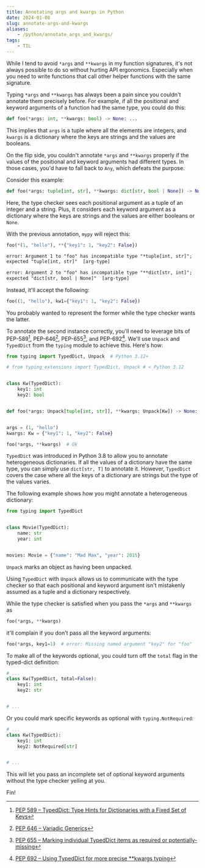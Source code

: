```yaml
---
title: Annotating args and kwargs in Python
date: 2024-01-08
slug: annotate-args-and-kwargs
aliases:
    - /python/annotate_args_and_kwargs/
tags:
    - TIL
---
```


While I tend to avoid `*args` and `**kwargs` in my function signatures, it's not always
possible to do so without hurting API ergonomics. Especially when you need to write
functions that call other helper functions with the same signature.

Typing `*args` and `**kwargs` has always been a pain since you couldn't annotate them
precisely before. For example, if all the positional and keyword arguments of a function had
the same type, you could do this:

```py
def foo(*args: int, **kwargs: bool) -> None: ...
```

This implies that `args` is a tuple where all the elements are integers, and `kwargs` is a
dictionary where the keys are strings and the values are booleans.

On the flip side, you couldn't annotate `*args` and `**kwargs` properly if the values of the
positional and keyword arguments had different types. In those cases, you'd have to fall
back to `Any`, which defeats the purpose.

Consider this example:

```py
def foo(*args: tuple[int, str], **kwargs: dict[str, bool | None]) -> None: ...
```

Here, the type checker sees each positional argument as a tuple of an integer and a string.
Plus, it considers each keyword argument as a dictionary where the keys are strings and the
values are either booleans or `None`.

With the previous annotation, `mypy` will reject this:

```py
foo(*(1, "hello"), **{"key1": 1, "key2": False})
```

```txt
error: Argument 1 to "foo" has incompatible type "*tuple[int, str]";
expected "tuple[int, str]"  [arg-type]

error: Argument 2 to "foo" has incompatible type "**dict[str, int]";
expected "dict[str, bool | None]"  [arg-type]
```

Instead, it'll accept the following:

```py
foo((1, "hello"), kw1={"key1": 1, "key2": False})
```

You probably wanted to represent the former while the type checker wants the latter.

To annotate the second instance correctly, you'll need to leverage bits of PEP-589[^1],
PEP-646[^2], PEP-655[^3], and PEP-692[^4]. We'll use `Unpack` and `TypedDict` from the
`typing` module to achieve this. Here's how:

```py {hl_lines=11}
from typing import TypedDict, Unpack  # Python 3.12+

# from typing_extensions import TypedDict, Unpack # < Python 3.12


class Kw(TypedDict):
    key1: int
    key2: bool


def foo(*args: Unpack[tuple[int, str]], **kwargs: Unpack[Kw]) -> None: ...


args = (1, "hello")
kwargs: Kw = {"key1": 1, "key2": False}

foo(*args, **kwargs)  # Ok
```

`TypedDict` was introduced in Python 3.8 to allow you to annotate heterogeneous
dictionaries. If all the values of a dictionary have the same type, you can simply use
`dict[str, T]` to annotate it. However, `TypedDict` covers the case where all the keys of a
dictionary are strings but the type of the values varies.

The following example shows how you might annotate a heterogeneous dictionary:

```py {hl_lines=9}
from typing import TypedDict


class Movie(TypedDict):
    name: str
    year: int


movies: Movie = {"name": "Mad Max", "year": 2015}
```

`Unpack` marks an object as having been unpacked.

Using `TypedDict` with `Unpack` allows us to communicate with the type checker so that each
positional and keyword argument isn't mistakenly assumed as a tuple and a dictionary
respectively.

While the type checker is satisfied when you pass the `*args` and `**kwargs` as

```py
foo(*args, **kwargs)
```

it'll complain if you don't pass all the keyword arguments:

```py
foo(*args, key1=1)  # error: Missing named argument "key2" for "foo"
```

To make all of the keywords optional, you could turn off the `total` flag in the typed-dict
definition:

```py {hl_lines=2}
# ...
class Kw(TypedDict, total=False):
    key1: int
    key2: str


# ...
```

Or you could mark specific keywords as optional with `typing.NotRequired`:

```py {hl_lines=4}
# ...
class Kw(TypedDict):
    key1: int
    key2: NotRequired[str]


# ...
```

This will let you pass an incomplete set of optional keyword arguments without the type
checker yelling at you.

Fin!

[^1]:
    [PEP 589 – TypedDict: Type Hints for Dictionaries with a Fixed Set of Keys](https://peps.python.org/pep-0589/)

[^2]: [PEP 646 – Variadic Generics](https://peps.python.org/pep-0646/)

[^3]:
    [PEP 655 – Marking individual TypedDict items as required or potentially-missing](https://peps.python.org/pep-0655/)

[^4]:
    [PEP 692 – Using TypedDict for more precise \*\*kwargs typing](https://peps.python.org/pep-0692/)
